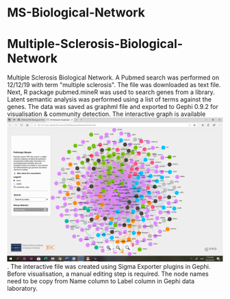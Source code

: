 # MS-Biological-Network
# Multiple-Sclerosis-Biological-Network
Multiple Sclerosis Biological Network. A Pubmed search was performed on 12/12/19 with term "multiple sclerosis". The file was downloaded as text file. Next, R package pubmed.mineR was used to search genes from a library. Latent semantic analysis was performed using a list of terms against the genes. The data was saved as graphml file and exported to Gephi 0.9.2 for visualisation & community detection. The interactive graph is available [![here](./ms_network.png)](https://gntem2.github.io/MS-Biological-Network/). The interactive file was created using Sigma Exporter plugins in Gephi. Before visualisation, a manual editing step is required. The node names need to be copy from Name column to Label column in Gephi data laboratory.
